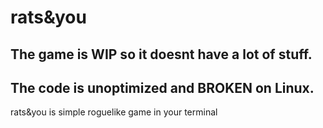 # rats&you
## The game is WIP so it doesnt have a lot of stuff.
## The code is unoptimized and BROKEN on Linux.
rats&you is simple roguelike game in your terminal
